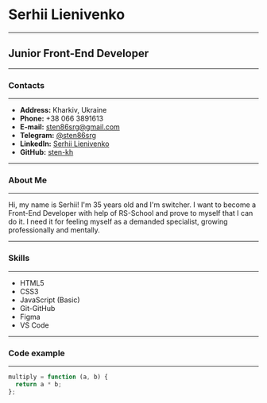 # Serhii Lienivenko

---

## Junior Front-End Developer

---

### Contacts

---

- **Address:** Kharkiv, Ukraine
- **Phone:** +38 066 3891613
- **E-mail:** sten86srg@gmail.com
- **Telegram:** [@sten86srg](https://t.me/sten86srg "Ссылка на Telegramm")
- **LinkedIn:** [Serhii Lienivenko](https://www.linkedin.com/in/lienivenko-serhii-404899102 "Ссылка на профиль LinkedIn")
- **GitHub:** [sten-kh](https://github.com/sten-kh "Ссылка на GitHub аккаунт")

---

### About Me

---

Hi, my name is Serhii! I'm 35 years old and I'm switcher. I want to become a Front-End Developer with help of RS-School and prove to myself that I can do it.
I need it for feeling myself as a demanded specialist, growing professionally and mentally.

---

### Skills

---

- HTML5
- CSS3
- JavaScript (Basic)
- Git-GitHub
- Figma
- VS Code

---

### Code example

---

```js
multiply = function (a, b) {
  return a * b;
};
```
